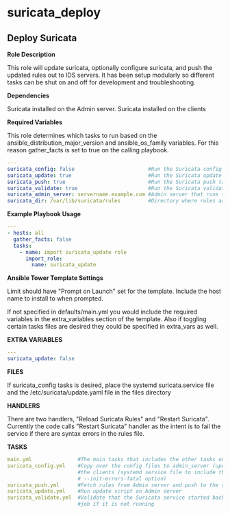 # suricata_deploy
## **Deploy Suricata**

**Role Description**

This role will update suricata, optionally configure suricata, and push the updated rules out to IDS servers.  It has been setup modularly so different tasks can be shut on and off for development and troubleshooting.

**Dependencies**

Suricata installed on the Admin server.  Suricata installed on the clients

**Required Variables**

This role determines which tasks to run based on the ansible_distribution_major_version and ansible_os_family variables.  For this reason gather_facts is set to true on the calling playbook.

```yaml
---
suricata_config: false                        #Run the Suricata config tasks file
suricata_update: true                         #Run the Suricata update tasks file
suricata_push: true                           #Run the Suricata push tasks file
suricata_validate: true                       #Run the Suricata validate tasks file
suricata_admin_server: servername.example.com #Admin server that runs the update
suricata_dir: /var/lib/suricata/rules         #Directory where rules are stored

```

**Example Playbook Usage**

```yaml
---
- hosts: all
  gather_facts: false
  tasks:
    - name: import suricata_update role
      import_role:
        name: suricata_update
```

**Ansible Tower Template Settings**

Limit should have "Prompt on Launch" set for the template.  Include the host name to install to when prompted.

If not specified in defaults/main.yml you would include the required variables in the extra_variables section of the template.  Also if toggling certain tasks files are desired they could be specified in extra_vars as well.

**EXTRA VARIABLES**

```yaml
---
suricata_update: false

```

**FILES**

If suricata_config tasks is desired, place the systemd suricata.service file and the /etc/suricata/update.yaml file in the files directory

**HANDLERS**

There are two handlers, "Reload Suricata Rules" and "Restart Suricata".  Currently the code calls "Restart Suricata" handler as the intent is to fail the service if there are syntax errors in the rules file.

**TASKS**

```yaml
main.yml               #The main tasks that includes the other tasks on conditionals
suricata_config.yml    #Copy over the config files to admin_server (update.yaml) and to
                       #the clients (systemd service file to include the
                       # --init-errors-fatal option)
suricata_push.yml      #Fetch rules from Admin server and push to the clients
suricata_update.yml    #Run update script on Admin server
suricata_validate.yml  #Validate that the Suricata service started back up and fail the
                       #job if it is not running
              
```
